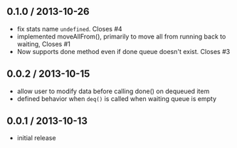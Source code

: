0.1.0 / 2013-10-26
------------------
* fix stats name `undefined`. Closes #4
* implemented moveAllFrom(), primarily to move all from running back to waiting, Closes #1
* Now supports done method even if done queue doesn't exist. Closes #3

0.0.2 / 2013-10-15
------------------
* allow user to modify data before calling done() on dequeued item
* defined behavior when `deq()` is called when waiting queue is empty

0.0.1 / 2013-10-13
------------------
* initial release

